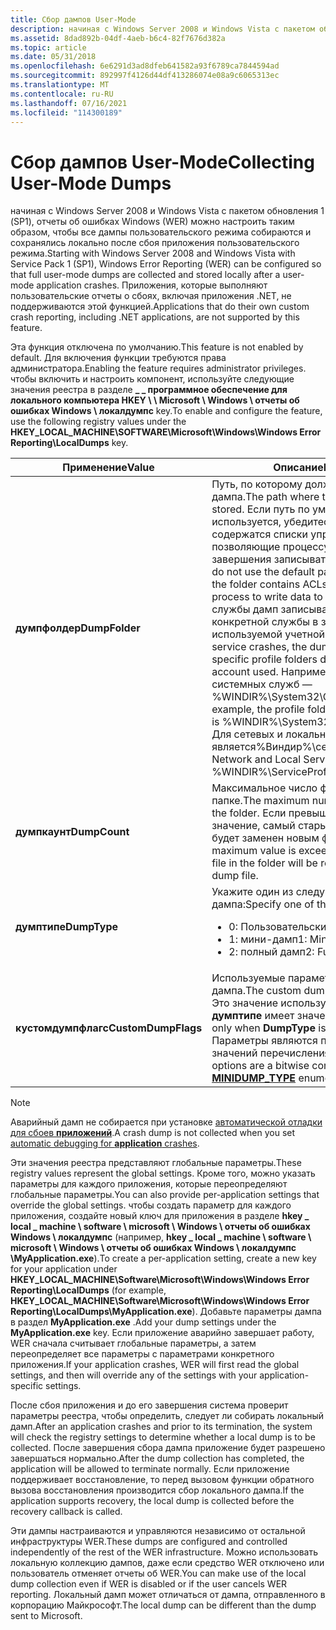 ```yaml
---
title: Сбор дампов User-Mode
description: начиная с Windows Server 2008 и Windows Vista с пакетом обновления 1 (SP1), отчеты об ошибках Windows (WER) можно настроить таким образом, чтобы все дампы пользовательского режима собираются и сохранялись локально после сбоя приложения пользовательского режима.
ms.assetid: 8dad892b-04df-4aeb-b6c4-82f7676d382a
ms.topic: article
ms.date: 05/31/2018
ms.openlocfilehash: 6e6291d3ad8dfeb641582a93f6789ca7844594ad
ms.sourcegitcommit: 892997f4126d44df413286074e08a9c6065313ec
ms.translationtype: MT
ms.contentlocale: ru-RU
ms.lasthandoff: 07/16/2021
ms.locfileid: "114300189"
---
```

# <a name="collecting-user-mode-dumps"></a><span data-ttu-id="5f46b-103">Сбор дампов User-Mode</span><span class="sxs-lookup"><span data-stu-id="5f46b-103">Collecting User-Mode Dumps</span></span>

<span data-ttu-id="5f46b-104">начиная с Windows Server 2008 и Windows Vista с пакетом обновления 1 (SP1), отчеты об ошибках Windows (WER) можно настроить таким образом, чтобы все дампы пользовательского режима собираются и сохранялись локально после сбоя приложения пользовательского режима.</span><span class="sxs-lookup"><span data-stu-id="5f46b-104">Starting with Windows Server 2008 and Windows Vista with Service Pack 1 (SP1), Windows Error Reporting (WER) can be configured so that full user-mode dumps are collected and stored locally after a user-mode application crashes.</span></span> <span data-ttu-id="5f46b-105">Приложения, которые выполняют пользовательские отчеты о сбоях, включая приложения .NET, не поддерживаются этой функцией.</span><span class="sxs-lookup"><span data-stu-id="5f46b-105">Applications that do their own custom crash reporting, including .NET applications, are not supported by this feature.</span></span>

<span data-ttu-id="5f46b-106">Эта функция отключена по умолчанию.</span><span class="sxs-lookup"><span data-stu-id="5f46b-106">This feature is not enabled by default.</span></span> <span data-ttu-id="5f46b-107">Для включения функции требуются права администратора.</span><span class="sxs-lookup"><span data-stu-id="5f46b-107">Enabling the feature requires administrator privileges.</span></span> <span data-ttu-id="5f46b-108">чтобы включить и настроить компонент, используйте следующие значения реестра в разделе **\_ \_ программное обеспечение для локального компьютера HKEY \\ \\ Microsoft \\ Windows \\ отчеты об ошибках Windows \\ локалдумпс** key.</span><span class="sxs-lookup"><span data-stu-id="5f46b-108">To enable and configure the feature, use the following registry values under the **HKEY\_LOCAL\_MACHINE\\SOFTWARE\\Microsoft\\Windows\\Windows Error Reporting\\LocalDumps** key.</span></span>

<table>
<colgroup>
<col style="width: 25%" />
<col style="width: 25%" />
<col style="width: 25%" />
<col style="width: 25%" />
</colgroup>
<thead>
<tr class="header">
<th><span data-ttu-id="5f46b-109">Применение</span><span class="sxs-lookup"><span data-stu-id="5f46b-109">Value</span></span></th>
<th><span data-ttu-id="5f46b-110">Описание</span><span class="sxs-lookup"><span data-stu-id="5f46b-110">Description</span></span></th>
<th><span data-ttu-id="5f46b-111">Тип</span><span class="sxs-lookup"><span data-stu-id="5f46b-111">Type</span></span></th>
<th><span data-ttu-id="5f46b-112">Значение по умолчанию</span><span class="sxs-lookup"><span data-stu-id="5f46b-112">Default value</span></span></th>
</tr>
</thead>
<tbody>
<tr class="odd">
<td><span data-ttu-id="5f46b-113"><strong>думпфолдер</strong></span><span class="sxs-lookup"><span data-stu-id="5f46b-113"><strong>DumpFolder</strong></span></span></td>
<td><span data-ttu-id="5f46b-114">Путь, по которому должны храниться файлы дампа.</span><span class="sxs-lookup"><span data-stu-id="5f46b-114">The path where the dump files are to be stored.</span></span> <span data-ttu-id="5f46b-115">Если путь по умолчанию не используется, убедитесь, что в папке содержатся списки управления доступом, позволяющие процессу аварийного завершения записывать данные в папку.</span><span class="sxs-lookup"><span data-stu-id="5f46b-115">If you do not use the default path, then make sure that the folder contains ACLs that allow the crashing process to write data to the folder.</span></span> <span data-ttu-id="5f46b-116">Для сбоев службы дамп записывается в папки профиля конкретной службы в зависимости от используемой учетной записи службы.</span><span class="sxs-lookup"><span data-stu-id="5f46b-116">For service crashes, the dump is written to service specific profile folders depending on the service account used.</span></span> <span data-ttu-id="5f46b-117">Например, папка Profile для системных служб —%WINDIR%\System32\Config\SystemProfile.</span><span class="sxs-lookup"><span data-stu-id="5f46b-117">For example, the profile folder for System services is %WINDIR%\System32\Config\SystemProfile.</span></span> <span data-ttu-id="5f46b-118">Для сетевых и локальных служб папка является%Виндир%\сервицепрофилес..</span><span class="sxs-lookup"><span data-stu-id="5f46b-118">For Network and Local Services, the folder is %WINDIR%\ServiceProfiles.</span></span><br/></td>
<td><span data-ttu-id="5f46b-119">REG_EXPAND_SZ</span><span class="sxs-lookup"><span data-stu-id="5f46b-119">REG_EXPAND_SZ</span></span></td>
<td><span data-ttu-id="5f46b-120">%локалаппдата%\крашдумпс</span><span class="sxs-lookup"><span data-stu-id="5f46b-120">%LOCALAPPDATA%\CrashDumps</span></span></td>
</tr>
<tr class="even">
<td><span data-ttu-id="5f46b-121"><strong>думпкаунт</strong></span><span class="sxs-lookup"><span data-stu-id="5f46b-121"><strong>DumpCount</strong></span></span></td>
<td><span data-ttu-id="5f46b-122">Максимальное число файлов дампа в папке.</span><span class="sxs-lookup"><span data-stu-id="5f46b-122">The maximum number of dump files in the folder.</span></span> <span data-ttu-id="5f46b-123">Если превышено максимальное значение, самый старый файл дампа в папке будет заменен новым файлом дампа.</span><span class="sxs-lookup"><span data-stu-id="5f46b-123">When the maximum value is exceeded, the oldest dump file in the folder will be replaced with the new dump file.</span></span></td>
<td><span data-ttu-id="5f46b-124">REG_DWORD</span><span class="sxs-lookup"><span data-stu-id="5f46b-124">REG_DWORD</span></span></td>
<td><span data-ttu-id="5f46b-125">10</span><span class="sxs-lookup"><span data-stu-id="5f46b-125">10</span></span></td>
</tr>
<tr class="odd">
<td><span data-ttu-id="5f46b-126"><strong>думптипе</strong></span><span class="sxs-lookup"><span data-stu-id="5f46b-126"><strong>DumpType</strong></span></span></td>
<td><span data-ttu-id="5f46b-127">Укажите один из следующих типов дампа:</span><span class="sxs-lookup"><span data-stu-id="5f46b-127">Specify one of the following dump types:</span></span>
<ul>
<li><span data-ttu-id="5f46b-128">0: Пользовательский дамп</span><span class="sxs-lookup"><span data-stu-id="5f46b-128">0: Custom dump</span></span></li>
<li><span data-ttu-id="5f46b-129">1: мини-дамп</span><span class="sxs-lookup"><span data-stu-id="5f46b-129">1: Mini dump</span></span></li>
<li><span data-ttu-id="5f46b-130">2: полный дамп</span><span class="sxs-lookup"><span data-stu-id="5f46b-130">2: Full dump</span></span></li>
</ul></td>
<td><span data-ttu-id="5f46b-131">REG_DWORD</span><span class="sxs-lookup"><span data-stu-id="5f46b-131">REG_DWORD</span></span></td>
<td><span data-ttu-id="5f46b-132">1</span><span class="sxs-lookup"><span data-stu-id="5f46b-132">1</span></span></td>
</tr>
<tr class="even">
<td><span data-ttu-id="5f46b-133"><strong>кустомдумпфлагс</strong></span><span class="sxs-lookup"><span data-stu-id="5f46b-133"><strong>CustomDumpFlags</strong></span></span></td>
<td><span data-ttu-id="5f46b-134">Используемые параметры пользовательского дампа.</span><span class="sxs-lookup"><span data-stu-id="5f46b-134">The custom dump options to be used.</span></span> <span data-ttu-id="5f46b-135">Это значение используется, только если <strong>думптипе</strong> имеет значение 0.</span><span class="sxs-lookup"><span data-stu-id="5f46b-135">This value is used only when <strong>DumpType</strong> is set to 0.</span></span><br/> <span data-ttu-id="5f46b-136">Параметры являются побитовой комбинацией значений перечисления <a href="/windows/desktop/api/minidumpapiset/ne-minidumpapiset-minidump_type"><strong>MINIDUMP_TYPE</strong></a> .</span><span class="sxs-lookup"><span data-stu-id="5f46b-136">The options are a bitwise combination of the <a href="/windows/desktop/api/minidumpapiset/ne-minidumpapiset-minidump_type"><strong>MINIDUMP_TYPE</strong></a> enumeration values.</span></span><br/></td>
<td><span data-ttu-id="5f46b-137">REG_DWORD</span><span class="sxs-lookup"><span data-stu-id="5f46b-137">REG_DWORD</span></span></td>
 <td><span data-ttu-id="5f46b-138"><code>0x00000121</code> (<code>MiniDumpWithDataSegs | MiniDumpWithUnloadedModules | MiniDumpWithProcessThreadData == 0x00000001 | 0x00000020 | 0x00000100)</code></span><span class="sxs-lookup"><span data-stu-id="5f46b-138"><code>0x00000121</code> (<code>MiniDumpWithDataSegs | MiniDumpWithUnloadedModules | MiniDumpWithProcessThreadData == 0x00000001 | 0x00000020 | 0x00000100)</code></span></span></td>
</tr>
</tbody>
</table>

>[!NOTE]
> <span data-ttu-id="5f46b-139">Аварийный дамп не собирается при установке [автоматической отладки для сбоев **приложений**](../debug/configuring-automatic-debugging.md#configuring-automatic-debugging-for-application-crashes).</span><span class="sxs-lookup"><span data-stu-id="5f46b-139">A crash dump is not collected when you set [automatic debugging for **application** crashes](../debug/configuring-automatic-debugging.md#configuring-automatic-debugging-for-application-crashes).</span></span> 

<span data-ttu-id="5f46b-140">Эти значения реестра представляют глобальные параметры.</span><span class="sxs-lookup"><span data-stu-id="5f46b-140">These registry values represent the global settings.</span></span> <span data-ttu-id="5f46b-141">Кроме того, можно указать параметры для каждого приложения, которые переопределяют глобальные параметры.</span><span class="sxs-lookup"><span data-stu-id="5f46b-141">You can also provide per-application settings that override the global settings.</span></span> <span data-ttu-id="5f46b-142">чтобы создать параметр для каждого приложения, создайте новый ключ для приложения в разделе **hkey \_ local \_ machine \\ software \\ microsoft \\ Windows \\ отчеты об ошибках Windows \\ локалдумпс** (например, **hkey \_ local \_ machine \\ software \\ microsoft \\ Windows \\ отчеты об ошибках Windows \\ локалдумпс \\MyApplication.exe**).</span><span class="sxs-lookup"><span data-stu-id="5f46b-142">To create a per-application setting, create a new key for your application under **HKEY\_LOCAL\_MACHINE\\Software\\Microsoft\\Windows\\Windows Error Reporting\\LocalDumps** (for example, **HKEY\_LOCAL\_MACHINE\\Software\\Microsoft\\Windows\\Windows Error Reporting\\LocalDumps\\MyApplication.exe**).</span></span> <span data-ttu-id="5f46b-143">Добавьте параметры дампа в раздел **MyApplication.exe** .</span><span class="sxs-lookup"><span data-stu-id="5f46b-143">Add your dump settings under the **MyApplication.exe** key.</span></span> <span data-ttu-id="5f46b-144">Если приложение аварийно завершает работу, WER сначала считывает глобальные параметры, а затем переопределяет все параметры с параметрами конкретного приложения.</span><span class="sxs-lookup"><span data-stu-id="5f46b-144">If your application crashes, WER will first read the global settings, and then will override any of the settings with your application-specific settings.</span></span>

<span data-ttu-id="5f46b-145">После сбоя приложения и до его завершения система проверит параметры реестра, чтобы определить, следует ли собирать локальный дамп.</span><span class="sxs-lookup"><span data-stu-id="5f46b-145">After an application crashes and prior to its termination, the system will check the registry settings to determine whether a local dump is to be collected.</span></span> <span data-ttu-id="5f46b-146">После завершения сбора дампа приложение будет разрешено завершаться нормально.</span><span class="sxs-lookup"><span data-stu-id="5f46b-146">After the dump collection has completed, the application will be allowed to terminate normally.</span></span> <span data-ttu-id="5f46b-147">Если приложение поддерживает восстановление, то перед вызовом функции обратного вызова восстановления производится сбор локального дампа.</span><span class="sxs-lookup"><span data-stu-id="5f46b-147">If the application supports recovery, the local dump is collected before the recovery callback is called.</span></span>

<span data-ttu-id="5f46b-148">Эти дампы настраиваются и управляются независимо от остальной инфраструктуры WER.</span><span class="sxs-lookup"><span data-stu-id="5f46b-148">These dumps are configured and controlled independently of the rest of the WER infrastructure.</span></span> <span data-ttu-id="5f46b-149">Можно использовать локальную коллекцию дампов, даже если средство WER отключено или пользователь отменяет отчеты об WER.</span><span class="sxs-lookup"><span data-stu-id="5f46b-149">You can make use of the local dump collection even if WER is disabled or if the user cancels WER reporting.</span></span> <span data-ttu-id="5f46b-150">Локальный дамп может отличаться от дампа, отправленного в корпорацию Майкрософт.</span><span class="sxs-lookup"><span data-stu-id="5f46b-150">The local dump can be different than the dump sent to Microsoft.</span></span>

 

